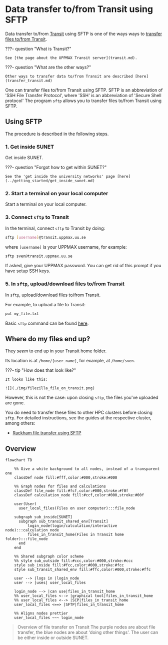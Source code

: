 # Data transfer to/from Transit using SFTP

Data transfer to/from [Transit](../cluster_guides/transit.md) using SFTP
is one of the ways ways to [transfer files to/from Transit](../cluster_guides/transfer_transit.md).

???- question "What is Transit?"

    See [the page about the UPPMAX Transit server](transit.md).

???- question "What are the other ways?"

    Other ways to transfer data to/from Transit are described [here](transfer_transit.md)

One can transfer files to/from Transit using SFTP.
SFTP is an abbreviation of 'SSH File Transfer Protocol',
where 'SSH' is an abbreviation of 'Secure Shell protocol'
The program `sftp` allows you to transfer files to/from Transit using SFTP.

## Using SFTP

The procedure is described in the following steps.

### 1. Get inside SUNET

Get inside SUNET.

???- question "Forgot how to get within SUNET?"

    See the 'get inside the university networks' page [here](../getting_started/get_inside_sunet.md)

### 2. Start a terminal on your local computer

Start a terminal on your local computer.

### 3. Connect `sftp` to Transit

In the terminal, connect `sftp` to Transit by doing:

```bash
sftp [username]@transit.uppmax.uu.se
```

where `[username]` is your UPPMAX username, for example:

```bash
sftp sven@transit.uppmax.uu.se
```

If asked, give your UPPMAX password.
You can get rid of this prompt if you have setup SSH keys.

### 5. In `sftp`, upload/download files to/from Transit

In `sftp`, upload/download files to/from Transit.

For example, to upload a file to Transit:

```bash
put my_file.txt
```

Basic `sftp` command can be found [here](../software/sftp.md).

## Where do my files end up?

They *seem* to end up in your Transit home folder.

Its location is at `/home/[user_name]`,
for example, at `/home/sven`.

???- tip "How does that look like?"

    It looks like this:

    ![](./img/filezilla_file_on_transit.png)

However, this is not the case:
upon closing `sftp`,
the files you've uploaded are gone.

You do need to transfer these files to other HPC clusters
before closing `sftp`.
For detailed instructions, see the guides at the respective cluster, among others:

* [Rackham file transfer using SFTP](rackham_file_transfer_using_sftp.md)

## Overview

```mermaid
flowchart TD

    %% Give a white background to all nodes, instead of a transparent one
    classDef node fill:#fff,color:#000,stroke:#000

    %% Graph nodes for files and calculations
    classDef file_node fill:#fcf,color:#000,stroke:#f0f
    classDef calculation_node fill:#ccf,color:#000,stroke:#00f

    user(User)
      user_local_files(Files on user computer):::file_node

    subgraph sub_inside[SUNET]
      subgraph sub_transit_shared_env[Transit]
          login_node(login/calculation/interactive node):::calculation_node
          files_in_transit_home(Files in Transit home folder):::file_node
      end
    end

    %% Shared subgraph color scheme
    %% style sub_outside fill:#ccc,color:#000,stroke:#ccc
    style sub_inside fill:#fcc,color:#000,stroke:#fcc
    style sub_transit_shared_env fill:#ffc,color:#000,stroke:#ffc

    user --> |logs in |login_node
    user --> |uses| user_local_files

    login_node --> |can use|files_in_transit_home
    %% user_local_files <--> |graphical tool|files_in_transit_home
    %% user_local_files <--> |SCP|files_in_transit_home
    user_local_files <==> |SFTP|files_in_transit_home

    %% Aligns nodes prettier
    user_local_files ~~~ login_node
```

> Overview of file transfer on Transit
> The purple nodes are about file transfer,
> the blue nodes are about 'doing other things'.
> The user can be either inside or outside SUNET.
